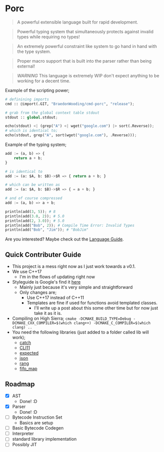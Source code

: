 # Porc

> A powerful extensible language built for rapid development.

> Powerful typing system that simultaneously protects against invalid types while requiring no types!

> An extremely powerful constraint like system to go hand in hand with the type system.

> Proper macro support that is built into the parser rather than being external!

> *WARNING* This language is extremely WIP don't expect anything to be working for a decent time.

Example of the scripting power;

```python
# definining imports
cmd :: @import(.GIT, "BraedonWooding/cmd-porc", "release");

# grab from the global context table stdout
stdout :: global.stdout;

echo(stdout) <| (grep("A") <| wget("google.com") |> sort(.Reverse));
# which is identical to;
echo(stdout, grep("A", sort(wget("google.com"), .Reverse)));
```

Example of the typing system;

```python
add := (a, b) => {
    return a + b;
}

# is identical to
add := (a: $A, b: $B)->$R => { return a + b; }

# which can be written as
add := (a: $A, b: $B)->$R => { = a + b; }

# and of course compressed
add := (a, b) => a + b;

println(add(3, 5)); # 8
println(add(3.0, 2)); # 5.0
println(add(2, 3.0)); # 5.0
println(add("Bob", 2)); # Compile Time Error: Invalid Types
println(add("Bob", "Jim")); # "BobJim"
```

Are you interested?  Maybe check out the [Language Guide](docs/LanguageGuide.md).

## Quick Contributer Guide

- This project is a mess right now as I just work towards a v0.1.
- We use C++17
  - I'm in the flows of updating right now
- Styleguide is Google's find it [here](https://google.github.io/styleguide/cppguide.html)
  - Mainly just because it's very simple and straightforward
  - Only changes are;
    - Use C++17 instead of C++11
    - Templates are fine if used for functions avoid templated classes.
      - I'll write up a post about this some other time but for now just take it as it is.
- Compiling on High Sierra; `cmake -DCMAKE_BUILD_TYPE=Debug -DCMAKE_CXX_COMPILER=$(which clang++) -DCMAKE_C_COMPILER=$(which clang) ..`
- You need the following libraries (just added to a folder called lib will work);
  - [catch](https://github.com/catchorg/Catch2)
  - [CLI11](https://github.com/CLIUtils/CLI11)
  - [expected](https://github.com/TartanLlama/expected)
  - [json](https://github.com/nlohmann/json)
  - [rang](https://github.com/agauniyal/rang)
  - [fifo_map](https://github.com/nlohmann/fifo_map)

## Roadmap

- [x] AST
  - Done! :D
- [x] Parser
  - Done! :D
- [ ] Bytecode Instruction Set
  - Basics are setup
- [ ] Basic Bytecode Codegen
- [ ] Interpreter
- [ ] standard library implementation
- [ ] Possibly JIT